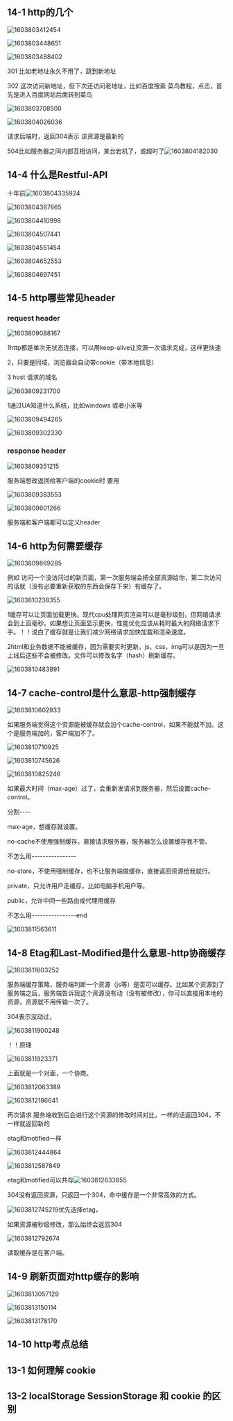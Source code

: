 ## 14-1 http的几个

![1603803412454](C:\Users\jack\AppData\Roaming\Typora\typora-user-images\1603803412454.png)

![1603803448651](C:\Users\jack\AppData\Roaming\Typora\typora-user-images\1603803448651.png)

![1603803488402](C:\Users\jack\AppData\Roaming\Typora\typora-user-images\1603803488402.png)

301  比如老地址永久不用了，跳到新地址

302 这次访问新地址，但下次还访问老地址，比如百度搜索 菜鸟教程，点击，首先是进入百度网站后面转到菜鸟

![1603803708500](C:\Users\jack\AppData\Roaming\Typora\typora-user-images\1603803708500.png)

![1603804026036](C:\Users\jack\AppData\Roaming\Typora\typora-user-images\1603804026036.png)

请求后端时，返回304表示 该资源是最新的

504比如服务器之间内部互相访问，某台宕机了，或超时了![1603804182030](C:\Users\jack\AppData\Roaming\Typora\typora-user-images\1603804182030.png)

## 14-4 什么是Restful-API

十年前![1603804335924](C:\Users\jack\AppData\Roaming\Typora\typora-user-images\1603804335924.png)



![1603804387665](C:\Users\jack\AppData\Roaming\Typora\typora-user-images\1603804387665.png)

![1603804410998](C:\Users\jack\AppData\Roaming\Typora\typora-user-images\1603804410998.png)

![1603804507441](C:\Users\jack\AppData\Roaming\Typora\typora-user-images\1603804507441.png)

![1603804551454](C:\Users\jack\AppData\Roaming\Typora\typora-user-images\1603804551454.png)

![1603804652553](C:\Users\jack\AppData\Roaming\Typora\typora-user-images\1603804652553.png)

![1603804697451](C:\Users\jack\AppData\Roaming\Typora\typora-user-images\1603804697451.png)

## 14-5 http哪些常见header

### request header

![1603809088167](C:\Users\jack\AppData\Roaming\Typora\typora-user-images\1603809088167.png)

1http都是单次无状态连接，可以用keep-alive让资源一次请求完成，这样更快速

2，只要是同域，浏览器会自动带cookie（带本地信息）

3 host 请求的域名

![1603809231700](C:\Users\jack\AppData\Roaming\Typora\typora-user-images\1603809231700.png)

1通过UA知道什么系统，比如windows 或者小米等

![1603809494265](C:\Users\jack\AppData\Roaming\Typora\typora-user-images\1603809494265.png)

![1603809302330](C:\Users\jack\AppData\Roaming\Typora\typora-user-images\1603809302330.png)

### response header

![1603809351215](C:\Users\jack\AppData\Roaming\Typora\typora-user-images\1603809351215.png)

服务端想改返回给客户端的cookie时 要用

![1603809383553](C:\Users\jack\AppData\Roaming\Typora\typora-user-images\1603809383553.png)

![1603809601266](C:\Users\jack\AppData\Roaming\Typora\typora-user-images\1603809601266.png)

服务端和客户端都可以定义header

## 14-6 http为何需要缓存

![1603809869285](C:\Users\jack\AppData\Roaming\Typora\typora-user-images\1603809869285.png)

例如 访问一个没访问过的新页面，第一次服务端会把全部资源给你，第二次访问的话就（没有必要重新获取的东西会保存下来）有缓存了。

![1603810238355](C:\Users\jack\AppData\Roaming\Typora\typora-user-images\1603810238355.png)

1缓存可以让页面加载更快。现代cpu处理网页渲染可以是毫秒级别，但网络请求会到上百毫秒。如果想让页面显示更快，性能优化应该从耗时最大的网络请求下手。！！说白了缓存就是让我们减少网络请求加快加载和渲染速度。

2html和业务数据不能被缓存，因为需要实时更新。js，css，img可以是因为一旦上线后这些不会被修改。文件可以修改名字（hash）刷新缓存。

![1603810483891](C:\Users\jack\AppData\Roaming\Typora\typora-user-images\1603810483891.png)

## 14-7 cache-control是什么意思-http强制缓存

![1603810602933](C:\Users\jack\AppData\Roaming\Typora\typora-user-images\1603810602933.png)

如果服务端觉得这个资源能被缓存就会加个cache-control，如果不能就不加。这个是服务端加的，客户端加不了。



![1603810710925](C:\Users\jack\AppData\Roaming\Typora\typora-user-images\1603810710925.png)



![1603810745626](C:\Users\jack\AppData\Roaming\Typora\typora-user-images\1603810745626.png)



![1603810825246](C:\Users\jack\AppData\Roaming\Typora\typora-user-images\1603810825246.png)

如果最大时间（max-age）过了，会重新发请求到服务器，然后设置cache-control。

分割----

max-age，想缓存就设置。

no-cache不使用强制缓存，直接请求服务器，服务器怎么设置缓存我不管。

不怎么用----------------

no-store，不使用强制缓存，也不让服务端做缓存，直接返回资源给我就行。

private，只允许用户走缓存，比如电脑手机用户等。

public，允许中间一些路由或代理用缓存

不怎么用----------------end

![1603811563611](C:\Users\jack\AppData\Roaming\Typora\typora-user-images\1603811563611.png)

## 14-8 Etag和Last-Modified是什么意思-http协商缓存

![1603811603252](C:\Users\jack\AppData\Roaming\Typora\typora-user-images\1603811603252.png)

服务端缓存策略，服务端判断一个资源（js等）是否可以缓存。比如某个资源到了服务端之后，服务端告诉我这个资源没有动（没有被修改），你可以直接用本地的资源，资源就不用传输一次了。

304表示没动过，

![1603811900248](C:\Users\jack\AppData\Roaming\Typora\typora-user-images\1603811900248.png)

！！原理

![1603811923371](C:\Users\jack\AppData\Roaming\Typora\typora-user-images\1603811923371.png)

上面就是一个对面，一个协商。

![1603812063389](C:\Users\jack\AppData\Roaming\Typora\typora-user-images\1603812063389.png)



![1603812186641](C:\Users\jack\AppData\Roaming\Typora\typora-user-images\1603812186641.png)

再次请求 服务端收到后会进行这个资源的修改时间对比，一样的话返回304，不一样就返回新的

  etag和motified一样

![1603812444864](C:\Users\jack\AppData\Roaming\Typora\typora-user-images\1603812444864.png)

![1603812587849](C:\Users\jack\AppData\Roaming\Typora\typora-user-images\1603812587849.png)

etag和motified可以共存![1603812633655](C:\Users\jack\AppData\Roaming\Typora\typora-user-images\1603812633655.png)

304没有返回资源，只返回一个304，命中缓存是一个非常高效的方式。

![1603812745219](C:\Users\jack\AppData\Roaming\Typora\typora-user-images\1603812745219.png)优先选择etag，

如果资源被秒级修改，那么始终会返回304

![1603812792674](C:\Users\jack\AppData\Roaming\Typora\typora-user-images\1603812792674.png)

读取缓存是在客户端。

## 14-9 刷新页面对http缓存的影响

![1603813057129](C:\Users\jack\AppData\Roaming\Typora\typora-user-images\1603813057129.png)

![1603813150114](C:\Users\jack\AppData\Roaming\Typora\typora-user-images\1603813150114.png)

![1603813178170](C:\Users\jack\AppData\Roaming\Typora\typora-user-images\1603813178170.png)



## 14-10 http考点总结

## 13-1 如何理解 cookie

## 13-2 localStorage SessionStorage 和 cookie 的区别